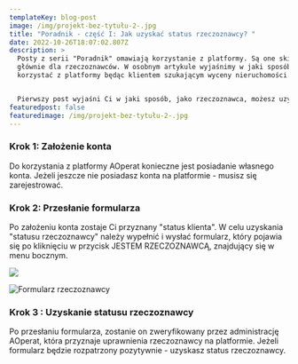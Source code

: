 ```yaml
---
templateKey: blog-post
image: /img/projekt-bez-tytułu-2-.jpg
title: "Poradnik - część I: Jak uzyskać status rzeczoznawcy? "
date: 2022-10-26T18:07:02.807Z
description: >
  Posty z serii "Poradnik" omawiają korzystanie z platformy. Są one skierowana
  głównie dla rzeczoznawców. W osobnym artykule wyjaśnimy w jaki sposób
  korzystać z platformy będąc klientem szukającym wyceny nieruchomości. 


  Pierwszy post wyjaśni Ci w jaki sposób, jako rzeczoznawca, możesz uzyskać "status rzeczoznawcy" na platformie AOpeart. Status ten pozwala w pełni korzystać z platformy. Daje dostęp m.in. do Giełdy Zleceń.
featuredpost: false
featuredimage: /img/projekt-bez-tytułu-2-.jpg
---
```

### Krok 1: Założenie konta

Do korzystania z platformy AOperat konieczne jest posiadanie własnego konta. Jeżeli jeszcze nie posiadasz konta na platformie - musisz się zarejestrować.

### Krok 2: Przesłanie formularza

Po założeniu konta zostaje Ci przyznany "status klienta". W celu uzyskania "statusu rzeczoznawcy" należy wypełnić i wysłać formularz, który pojawia się po kliknięciu w przycisk JESTEM RZECZOZNAWCĄ, znajdujący się w menu bocznym.

![](/img/sidebar_client_appraiser_form.png)

![](/img/podgląd-formularza.png "Formularz rzeczoznawcy")

<!--StartFragment-->

### Krok 3 : Uzyskanie statusu rzeczoznawcy

Po przesłaniu formularza, zostanie on zweryfikowany przez administrację AOperat, która przyznaje uprawnienia rzeczoznawcy na platformie. Jeżeli formularz będzie rozpatrzony pozytywnie - uzyskasz status rzeczoznawcy.
